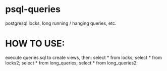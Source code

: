 # psql-queries
postgresql locks, long running / hanging queries, etc.

# HOW TO USE:
execute queries.sql to create views, then:
  select * from locks;
  select * from locks2;
  select * from long_queries;
  select * from long_queries2;
